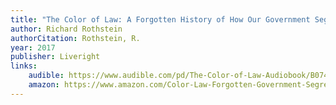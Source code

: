 ```yaml
---
title: "The Color of Law: A Forgotten History of How Our Government Segregated America"
author: Richard Rothstein
authorCitation: Rothstein, R.
year: 2017
publisher: Liveright
links:
    audible: https://www.audible.com/pd/The-Color-of-Law-Audiobook/B0747SYKJF
    amazon: https://www.amazon.com/Color-Law-Forgotten-Government-Segregated/dp/1631492853
---
```

